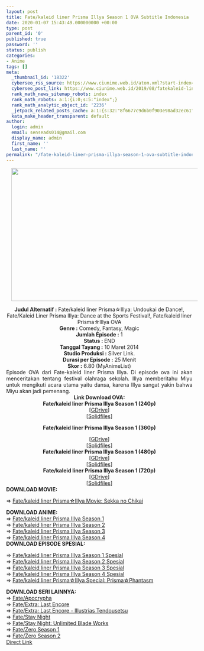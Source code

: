 ```yaml
---
layout: post
title: Fate/kaleid liner Prisma Illya Season 1 OVA Subtitle Indonesia
date: 2020-01-07 15:43:49.000000000 +00:00
type: post
parent_id: '0'
published: true
password: ''
status: publish
categories:
- Anime
tags: []
meta:
  _thumbnail_id: '18322'
  cyberseo_rss_source: https://www.ciunime.web.id/atom.xml?start-index=1801&max-results=150
  cyberseo_post_link: https://www.ciunime.web.id/2019/08/fatekaleid-liner-prisma-illya-season-1_9.html
  rank_math_news_sitemap_robots: index
  rank_math_robots: a:1:{i:0;s:5:"index";}
  rank_math_analytic_object_id: '2236'
  _jetpack_related_posts_cache: a:1:{s:32:"8f6677c9d6b0f903e98ad32ec61f8deb";a:2:{s:7:"expires";i:1657195903;s:7:"payload";a:0:{}}}
  kata_make_header_transparent: default
author:
  login: admin
  email: senseads014@gmail.com
  display_name: admin
  first_name: ''
  last_name: ''
permalink: "/fate-kaleid-liner-prisma-illya-season-1-ova-subtitle-indonesia/"
---
```

<div class="separator" style="clear: both; text-align: center;"><a href="https://1.bp.blogspot.com/-ZhvCk4oTyp0/XU1821es_AI/AAAAAAAAdEM/CTgO6HrrTnoNErmnSCHJ4JL3ESzXsOqowCLcBGAs/s1600/Fate%2Bkaleid%2Bliner%2BPrisma%2BIllya%2BSeason%2B1%2BOVA.jpg" imageanchor="1" style="margin-left: 1em; margin-right: 1em;"><img border="0" data-original-height="720" data-original-width="1280" height="360" src="{{ site.baseurl }}/assets/2020/01/Fate%2Bkaleid%2Bliner%2BPrisma%2BIllya%2BSeason%2B1%2BOVA.jpg" width="640" /></a></div>
<p>
<div style="text-align: center;"><b>Judul</b><b><b>&nbsp;Alternatif</b>&nbsp;:</b> Fate/kaleid liner Prisma☆Illya: Undoukai de Dance!, Fate/Kaleid Liner Prisma Illya: Dance at the Sports Festival!, Fate/kaleid liner Prisma☆Illya OVA</div>
<div style="text-align: center;"><b>Genre :</b> Comedy, Fantasy, Magic</div>
<div style="text-align: center;"><b>Jumlah Episode :</b>&nbsp;1<br /><b>Status :&nbsp;</b>END<br /><b>Tanggal Tayang :</b> 10 Maret 2014<br /><b>Studio Produksi :</b> Silver Link.<br /><b>Durasi per Episode :</b>&nbsp;25 Menit</div>
<div style="text-align: center;"><b>Skor :</b> 6.80 (MyAnimeList)</div>
<div style="text-align: center;"></div>
<div style="text-align: justify;"><span class="isi">Episode OVA dari Fate-kaleid liner Prisma Illya. Di episode ova ini akan menceritakan tentang festival olahraga sekolah. Illya memberitahu Miyu untuk mengikuti acara utama yaitu dansa, karena Illya sangat yakin bahwa Miyu akan jadi pemenang.</span></div>
<div style="text-align: justify;"></div>
<div style="text-align: justify;"></div>
<div style="text-align: center;">
<div style="text-align: center;"><b>Link Download OVA:</b></div>
<div style="text-align: center;">
<div style="text-align: center;"><b>Fate/kaleid liner Prisma Illya Season 1 (240p)</b></div>
<div style="text-align: center;">
<div style="text-align: center;">[<a href="https://drive.google.com/uc?id=1xXSFFhs-yfiZKh0xinEQFRR0IT4etS8T" target="_blank" rel="noopener">GDrive</a>]<br />[<a href="http://www.solidfiles.com/v/vpND8XRk8pwLV" target="_blank" rel="noopener">Solidfiles</a>]</div>
<div style="text-align: center;">
<div style="text-align: center;"></div>
</div>
</div>
<p><b>Fate/kaleid liner Prisma Illya Season 1 (360p)</b></div>
<div style="text-align: center;">
<div style="text-align: center;">[<a href="https://drive.google.com/uc?id=11nPNxU2IIJgpzPoaCImHqDlR6h2OKQPS" target="_blank" rel="noopener">GDrive</a>]
<div style="text-align: center;">[<a href="http://www.solidfiles.com/v/LjK5qVGWpad27" target="_blank" rel="noopener">Solidfiles</a>]</div>
</div>
<div style="text-align: center;">
<div style="text-align: center;"><b>Fate/kaleid liner Prisma Illya Season 1 (480p)</b></div>
<div style="text-align: center;">[<a href="https://drive.google.com/uc?id=14Kll7Z5IeGSaxNkOIWkDPBqf4oZZK4Pq" target="_blank" rel="noopener">GDrive</a>]<br />[<a href="http://www.solidfiles.com/v/AwWnzYkxZz5Y6" target="_blank" rel="noopener">Solidfiles</a>]</div>
<div style="text-align: center;">
<div style="text-align: center;"><b>Fate/kaleid liner Prisma Illya Season 1 (720p)</b></div>
<div style="text-align: center;">[<a href="https://drive.google.com/uc?id=1bYsn_1M2VbId0PEG1RSWa_P8FSP5e5ni" target="_blank" rel="noopener">GDrive</a>]<br />[<a href="http://www.solidfiles.com/v/gR6nqzYnD2exa" target="_blank" rel="noopener">Solidfiles</a>]
<div style="text-align: left;"></div>
<div style="text-align: justify;"><b>DOWNLOAD MOVIE:</b></p>
<p>=&gt;&nbsp;<a href="https://www.ciunime.web.id/2019/01/fatekaleid-liner-prismaillya-movie.html" target="_blank" rel="noopener">Fate/kaleid liner Prisma☆Illya Movie: Sekka no Chikai</a></p>
</div>
<div style="text-align: justify;"><b>DOWNLOAD ANIME:</b></div>
<div style="text-align: justify;">=&gt;&nbsp;<a href="https://www.ciunime.web.id/2019/01/fatekaleid-liner-prisma-illya-season-1.html" target="_blank" rel="noopener">Fate/kaleid liner Prisma Illya Season 1</a></div>
<div style="text-align: justify;">=&gt;&nbsp;<a href="https://www.ciunime.web.id/2019/01/fatekaleid-liner-prisma-illya-season-2.html" target="_blank" rel="noopener">Fate/kaleid liner Prisma Illya Season 2</a><br />=&gt;&nbsp;<a href="https://www.ciunime.web.id/2019/01/fatekaleid-liner-prisma-illya-season-3.html" target="_blank" rel="noopener">Fate/kaleid liner Prisma Illya Season 3</a><br />=&gt;&nbsp;<a href="https://www.ciunime.web.id/2019/01/fatekaleid-liner-prisma-illya-season-4.html" target="_blank" rel="noopener">Fate/kaleid liner Prisma Illya Season 4</a></div>
<div style="text-align: justify;"><b>DOWNLOAD EPISODE SPESIAL:</b></p>
<p>=&gt;&nbsp;<a href="https://www.ciunime.web.id/2019/08/fatekaleid-liner-prisma-illya-season-1.html" target="_blank" rel="noopener">Fate/kaleid liner Prisma Illya Season 1 Spesial</a><br />=&gt;&nbsp;<a href="https://www.ciunime.web.id/2019/08/fatekaleid-liner-prisma-illya-season-2.html" target="_blank" rel="noopener">Fate/kaleid liner Prisma Illya Season 2 Spesial</a><br />=&gt;&nbsp;<a href="https://www.ciunime.web.id/2019/08/fatekaleid-liner-prisma-illya-season-3.html" target="_blank" rel="noopener">Fate/kaleid liner Prisma Illya Season 3 Spesial</a><br />=&gt;&nbsp;<a href="https://www.ciunime.web.id/2019/08/fatekaleid-liner-prisma-illya-season-4.html" target="_blank" rel="noopener">Fate/kaleid liner Prisma Illya Season 4 Spesial</a><br />=&gt;&nbsp;<a href="https://www.ciunime.web.id/2020/01/fatekaleid-liner-prismaillya-special.html" target="_blank" rel="noopener">Fate/kaleid liner Prisma☆Illya Special: Prisma☆Phantasm</a></p>
<div style="text-align: left;"><b>DOWNLOAD SERI LAINNYA:</b></div>
<div style="text-align: left;"></div>
<div style="text-align: left;">=&gt;&nbsp;<a href="https://www.ciunime.web.id/2019/01/fateapocrypha-episode-01-25-end-batch.html" target="_blank" rel="noopener">Fate/Apocrypha</a></div>
<div style="text-align: left;">=&gt;&nbsp;<a href="https://www.ciunime.web.id/2019/04/fateextra-last-encore-episode-01-10-end.html" target="_blank" rel="noopener">Fate/Extra: Last Encore</a></div>
<div style="text-align: left;">=&gt;&nbsp;<a href="https://www.ciunime.web.id/2019/04/fateextra-last-encore-illustrias.html" target="_blank" rel="noopener">Fate/Extra: Last Encore - Illustrias Tendousetsu</a></div>
<div style="text-align: left;">=&gt;&nbsp;<a href="https://www.ciunime.web.id/2019/01/fatestay-night-episode-01-24-end-batch.html" target="_blank" rel="noopener">Fate/Stay Night</a></div>
<div style="text-align: left;">=&gt;&nbsp;<a href="https://www.ciunime.web.id/2019/01/fatestay-night-unlimited-blade-works.html" target="_blank" rel="noopener">Fate/Stay Night: Unlimited Blade Works</a></div>
<div style="text-align: left;">=&gt;&nbsp;<a href="https://www.ciunime.web.id/2019/01/fatezero-season-1-episode-01-13-end.html" target="_blank" rel="noopener">Fate/Zero Season 1</a></div>
<div style="text-align: left;">=&gt;&nbsp;<a href="https://www.ciunime.web.id/2019/01/fatezero-season-2-episode-01-12-end.html" target="_blank" rel="noopener">Fate/Zero Season 2</a></div>
<div style="text-align: left;"></div>
</div>
</div>
</div>
</div>
</div>
</div>
<link rel="stylesheet" href="https://cdnjs.cloudflare.com/ajax/libs/font-awesome/4.7.0/css/font-awesome.min.css" />
<div class="divbtn"> <a href="https://handymansurrender.com/fihup8buzv?key=94550f7ce39444073321dde3b8782f97" class="btn"><i class="fa fa-download"></i> Direct Link</a> </div>

